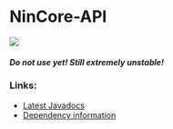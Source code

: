 # NinCore-API
[![](https://jitpack.io/v/tk.martijn-heil/NinCore-API.svg)](https://jitpack.io/#tk.martijn-heil/NinCore-API)

####  *Do not use yet! Still extremely unstable!*

### Links:
   - [Latest Javadocs](http://martijn-heil.github.io/NinCore-API/javadocs/latest/apidocs/)
   - [Dependency information](https://jitpack.io/#tk.martijn-heil/NinCore-API/-SNAPSHOT)